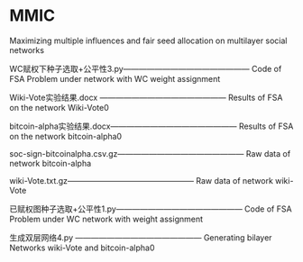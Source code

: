 # MMIC
Maximizing multiple influences and fair seed allocation on multilayer social networks

WC赋权下种子选取+公平性3.py———————————————— Code of FSA Problem under network with WC weight assignment 

Wiki-Vote实验结果.docx ————————————————          Results of FSA on the network Wiki-Vote0

bitcoin-alpha实验结果.docx————————————————  	    Results of FSA on the network bitcoin-alpha0

soc-sign-bitcoinalpha.csv.gz————————————————  	 Raw data of network bitcoin-alpha

wiki-Vote.txt.gz————————————————  	             Raw data of network wiki-Vote

已赋权图种子选取+公平性1.py————————————————  	     Code of FSA Problem under WC network with weight assignment 

生成双层网络4.py ————————————————                Generating bilayer Networks wiki-Vote and bitcoin-alpha0 
